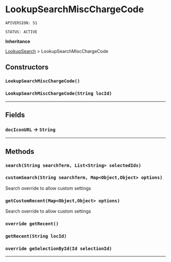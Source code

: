 # LookupSearchMiscChargeCode

`APIVERSION: 51`

`STATUS: ACTIVE`

**Inheritance**

[LookupSearch](/Miscellaneous/LookupSearch.md)
 &gt; 
LookupSearchMiscChargeCode

## Constructors
### `LookupSearchMiscChargeCode()`
### `LookupSearchMiscChargeCode(String locId)`
---
## Fields

### `docIconURL` → `String`


---
## Methods
### `search(String searchTerm, List<String> selectedIds)`
### `customSearch(String searchTerm, Map<Object,Object> options)`

Search override to allow custom settings

### `getCustomRecent(Map<Object,Object> options)`

Search override to allow custom settings

### `override getRecent()`
### `getRecent(String locId)`
### `override geSelectionById(Id selectionId)`
---
